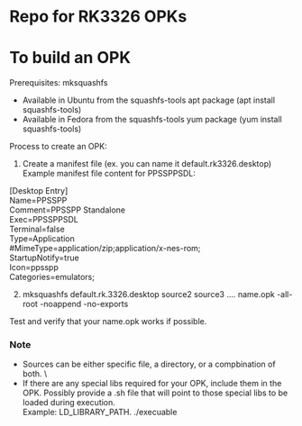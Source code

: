 # Repo for RK3326 OPKs

To build an OPK
==================

Prerequisites:
mksquashfs
  - Available in Ubuntu from the squashfs-tools apt package (apt install squashfs-tools)
  - Available in Fedora from the squashfs-tools yum package (yum install squashfs-tools)

Process to create an OPK:

1. Create a manifest file (ex. you can name it default.rk3326.desktop) \
Example manifest file content for PPSSPPSDL:

[Desktop Entry] \
Name=PPSSPP \
Comment=PPSSPP Standalone \
Exec=PPSSPPSDL \
Terminal=false \
Type=Application \
#MimeType=application/zip;application/x-nes-rom; \
StartupNotify=true \
Icon=ppsspp \
Categories=emulators;

2. mksquashfs default.rk.3326.desktop source2 source3 .... name.opk -all-root -noappend -no-exports

Test and verify that your name.opk works if possible.

### Note
- Sources can be either specific file, a directory, or a compbination of both. \
- If there are any special libs required for your OPK, include them in the OPK.  Possibly provide a .sh file that will point to those special libs to be loaded during execution. \
Example: LD_LIBRARY_PATH. ./execuable
